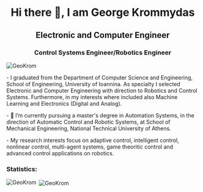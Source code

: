 <h1 align="center">Hi there 👋, I am George Krommydas</h1>
<h2 align="center">Electronic and Computer Engineer</h2>
<h3 align="center">Control Systems Engineer/Robotics Engineer</h3>
<!--
**GeoKrom/GeoKrom** is a ✨ _special_ ✨ repository because its `README.md` (this file) appears on your GitHub profile.--!>

<p align="left"> <img src="https://komarev.com/ghpvc/?username=GeoKrom&label=Profile%20views&color=0e75b6&style=flat" alt="GeoKrom" /> </p>
<p>- I graduated from the Department of Computer Science and Engineering, School of Engineering, University of Ioannina. As specialty I selected Electronic and Computer Engineering with direction to Robotics and Control Systems. Furthermore, in my interests where included also Machine Learning and Electronics (Digital and Analog). </p>

<p>- 🔭 I’m currently pursuing a master's degree in Automation Systems, in the direction of Automatic Control and Robotic Systems, at School of Mechanical Engineering, National Technical University of Athens.</p>
<p>- My research interests focus on adaptive control, intelligent control, nonlinear control, multi-agent systems, game theoritic control and advanced control applications on robotics. </p>

<h3 align="left">Statistics:</h3>
<p><img align="left" src="https://github-readme-stats.vercel.app/api/top-langs?username=GeoKrom&show_icons=true&theme=algolia&locale=en&layout=compact" alt="GeoKrom"/></p>

<p>&nbsp;<img align="center" src="https://github-readme-stats.vercel.app/api?username=GeoKrom&show_icons=true&theme=algolia&locale=en" alt="GeoKrom" /></p>
